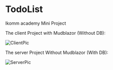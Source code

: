 # TodoList
Ikomm academy Mini Project

The client Project with Mudblazor (Without DB):

![ClientPic](https://user-images.githubusercontent.com/33534832/164467525-80ebe34e-7ec0-44c6-9e7c-d2f832cb5dca.png)



The server Project Without Mudblazor (With DB):

![ServerPic](https://user-images.githubusercontent.com/33534832/164467663-ff9e4320-9bb8-455a-a7c4-27de3e8a85c4.png)
